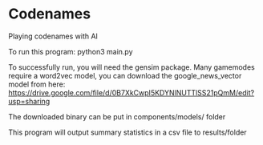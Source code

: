 # Codenames
Playing codenames with AI

To run this program:
python3 main.py <gamemode> <number of runs>
  
  
To successfully run, you will need the gensim package.
Many gamemodes require a word2vec model, you can download the google_news_vector model from here:
https://drive.google.com/file/d/0B7XkCwpI5KDYNlNUTTlSS21pQmM/edit?usp=sharing

The downloaded binary can be put in components/models/ folder

This program will output summary statistics in a csv file to results/folder

